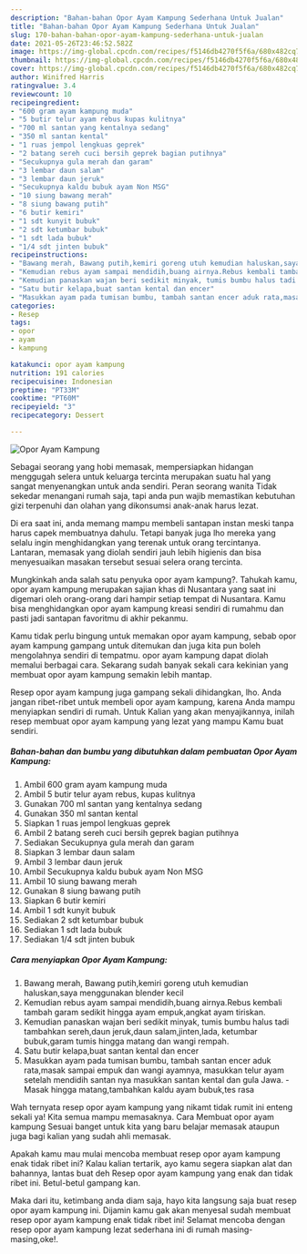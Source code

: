 ```yaml
---
description: "Bahan-bahan Opor Ayam Kampung Sederhana Untuk Jualan"
title: "Bahan-bahan Opor Ayam Kampung Sederhana Untuk Jualan"
slug: 170-bahan-bahan-opor-ayam-kampung-sederhana-untuk-jualan
date: 2021-05-26T23:46:52.582Z
image: https://img-global.cpcdn.com/recipes/f5146db4270f5f6a/680x482cq70/opor-ayam-kampung-foto-resep-utama.jpg
thumbnail: https://img-global.cpcdn.com/recipes/f5146db4270f5f6a/680x482cq70/opor-ayam-kampung-foto-resep-utama.jpg
cover: https://img-global.cpcdn.com/recipes/f5146db4270f5f6a/680x482cq70/opor-ayam-kampung-foto-resep-utama.jpg
author: Winifred Harris
ratingvalue: 3.4
reviewcount: 10
recipeingredient:
- "600 gram ayam kampung muda"
- "5 butir telur ayam rebus kupas kulitnya"
- "700 ml santan yang kentalnya sedang"
- "350 ml santan kental"
- "1 ruas jempol lengkuas geprek"
- "2 batang sereh cuci bersih geprek bagian putihnya"
- "Secukupnya gula merah dan garam"
- "3 lembar daun salam"
- "3 lembar daun jeruk"
- "Secukupnya kaldu bubuk ayam Non MSG"
- "10 siung bawang merah"
- "8 siung bawang putih"
- "6 butir kemiri"
- "1 sdt kunyit bubuk"
- "2 sdt ketumbar bubuk"
- "1 sdt lada bubuk"
- "1/4 sdt jinten bubuk"
recipeinstructions:
- "Bawang merah, Bawang putih,kemiri goreng utuh kemudian haluskan,saya menggunakan blender kecil"
- "Kemudian rebus ayam sampai mendidih,buang airnya.Rebus kembali tambah garam sedikit hingga ayam empuk,angkat ayam tiriskan."
- "Kemudian panaskan wajan beri sedikit minyak, tumis bumbu halus tadi tambahkan sereh,daun jeruk,daun salam,jinten,lada, ketumbar bubuk,garam tumis hingga matang dan wangi rempah."
- "Satu butir kelapa,buat santan kental dan encer"
- "Masukkan ayam pada tumisan bumbu, tambah santan encer aduk rata,masak sampai empuk dan wangi ayamnya, masukkan telur ayam setelah mendidih santan nya masukkan santan kental dan gula Jawa. Masak hingga matang,tambahkan kaldu ayam bubuk,tes rasa"
categories:
- Resep
tags:
- opor
- ayam
- kampung

katakunci: opor ayam kampung 
nutrition: 191 calories
recipecuisine: Indonesian
preptime: "PT33M"
cooktime: "PT60M"
recipeyield: "3"
recipecategory: Dessert

---
```



![Opor Ayam Kampung](https://img-global.cpcdn.com/recipes/f5146db4270f5f6a/680x482cq70/opor-ayam-kampung-foto-resep-utama.jpg)

Sebagai seorang yang hobi memasak, mempersiapkan hidangan menggugah selera untuk keluarga tercinta merupakan suatu hal yang sangat menyenangkan untuk anda sendiri. Peran seorang  wanita Tidak sekedar menangani rumah saja, tapi anda pun wajib memastikan kebutuhan gizi terpenuhi dan olahan yang dikonsumsi anak-anak harus lezat.

Di era  saat ini, anda memang mampu membeli santapan instan meski tanpa harus capek membuatnya dahulu. Tetapi banyak juga lho mereka yang selalu ingin menghidangkan yang terenak untuk orang tercintanya. Lantaran, memasak yang diolah sendiri jauh lebih higienis dan bisa menyesuaikan masakan tersebut sesuai selera orang tercinta. 



Mungkinkah anda salah satu penyuka opor ayam kampung?. Tahukah kamu, opor ayam kampung merupakan sajian khas di Nusantara yang saat ini digemari oleh orang-orang dari hampir setiap tempat di Nusantara. Kamu bisa menghidangkan opor ayam kampung kreasi sendiri di rumahmu dan pasti jadi santapan favoritmu di akhir pekanmu.

Kamu tidak perlu bingung untuk memakan opor ayam kampung, sebab opor ayam kampung gampang untuk ditemukan dan juga kita pun boleh mengolahnya sendiri di tempatmu. opor ayam kampung dapat diolah memalui berbagai cara. Sekarang sudah banyak sekali cara kekinian yang membuat opor ayam kampung semakin lebih mantap.

Resep opor ayam kampung juga gampang sekali dihidangkan, lho. Anda jangan ribet-ribet untuk membeli opor ayam kampung, karena Anda mampu menyiapkan sendiri di rumah. Untuk Kalian yang akan menyajikannya, inilah resep membuat opor ayam kampung yang lezat yang mampu Kamu buat sendiri.

<!--inarticleads1-->

##### Bahan-bahan dan bumbu yang dibutuhkan dalam pembuatan Opor Ayam Kampung:

1. Ambil 600 gram ayam kampung muda
1. Ambil 5 butir telur ayam rebus, kupas kulitnya
1. Gunakan 700 ml santan yang kentalnya sedang
1. Gunakan 350 ml santan kental
1. Siapkan 1 ruas jempol lengkuas geprek
1. Ambil 2 batang sereh cuci bersih geprek bagian putihnya
1. Sediakan Secukupnya gula merah dan garam
1. Siapkan 3 lembar daun salam
1. Ambil 3 lembar daun jeruk
1. Ambil Secukupnya kaldu bubuk ayam Non MSG
1. Ambil 10 siung bawang merah
1. Gunakan 8 siung bawang putih
1. Siapkan 6 butir kemiri
1. Ambil 1 sdt kunyit bubuk
1. Sediakan 2 sdt ketumbar bubuk
1. Sediakan 1 sdt lada bubuk
1. Sediakan 1/4 sdt jinten bubuk




<!--inarticleads2-->

##### Cara menyiapkan Opor Ayam Kampung:

1. Bawang merah, Bawang putih,kemiri goreng utuh kemudian haluskan,saya menggunakan blender kecil
1. Kemudian rebus ayam sampai mendidih,buang airnya.Rebus kembali tambah garam sedikit hingga ayam empuk,angkat ayam tiriskan.
1. Kemudian panaskan wajan beri sedikit minyak, tumis bumbu halus tadi tambahkan sereh,daun jeruk,daun salam,jinten,lada, ketumbar bubuk,garam tumis hingga matang dan wangi rempah.
1. Satu butir kelapa,buat santan kental dan encer
1. Masukkan ayam pada tumisan bumbu, tambah santan encer aduk rata,masak sampai empuk dan wangi ayamnya, masukkan telur ayam setelah mendidih santan nya masukkan santan kental dan gula Jawa. - Masak hingga matang,tambahkan kaldu ayam bubuk,tes rasa




Wah ternyata resep opor ayam kampung yang nikamt tidak rumit ini enteng sekali ya! Kita semua mampu memasaknya. Cara Membuat opor ayam kampung Sesuai banget untuk kita yang baru belajar memasak ataupun juga bagi kalian yang sudah ahli memasak.

Apakah kamu mau mulai mencoba membuat resep opor ayam kampung enak tidak ribet ini? Kalau kalian tertarik, ayo kamu segera siapkan alat dan bahannya, lantas buat deh Resep opor ayam kampung yang enak dan tidak ribet ini. Betul-betul gampang kan. 

Maka dari itu, ketimbang anda diam saja, hayo kita langsung saja buat resep opor ayam kampung ini. Dijamin kamu gak akan menyesal sudah membuat resep opor ayam kampung enak tidak ribet ini! Selamat mencoba dengan resep opor ayam kampung lezat sederhana ini di rumah masing-masing,oke!.


